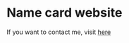 # Name card website

If you want to contact me, visit <a href='https://aziza2027.github.io/name-card-website/' target='_blank'>here</a>
